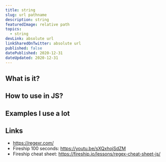```yaml
---
title: string
slug: url pathname
description: string
featuredImage: relative path
topics:
  - string
devLink: absolute url
linkSharedOnTwitter: absolute url
published: false
datePublished: 2020-12-31
dateUpdated: 2020-12-31
---
```


<!--

Tips:

- Write for one person (not everyone): https://twitter.com/b0rk/status/1262415197345636353
- Put main ideas in headings: https://twitter.com/b0rk/status/1262756496162476033

-->

## What is it?

## How to use in JS?

## Examples I use a lot

## Links

- https://regexr.com/
- Fireship 100 seconds: https://youtu.be/sXQxhojSdZM
- Fireship cheat sheet: https://fireship.io/lessons/regex-cheat-sheet-js/
